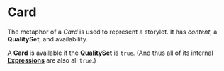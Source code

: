 # Card

The metaphor of a *Card* is used to represent a storylet. It has *content*, a **QualitySet**, and availability.

A **Card** is available if the [**QualitySet**](./QualitySet.md) is `true`. (And thus all of its internal [**Expressions**](./Expression.md) are also all `true`.)
